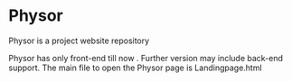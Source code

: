 # Physor
Physor is a project website repository

Physor has only front-end till now . Further version may include back-end support.
The main file to open the Physor page is Landingpage.html 
